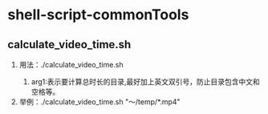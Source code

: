 # shell-script-commonTools

## calculate_video_time.sh
1. 用法：./calculate_video_time.sh <arg1>
   1. arg1:表示要计算总时长的目录,最好加上英文双引号，防止目录包含中文和空格等。
2. 举例：./calculate_video_time.sh "～/temp/*.mp4"
